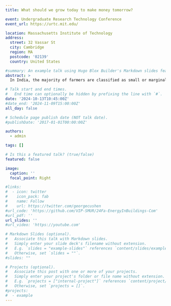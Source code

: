 ```yaml
---
title: What should we grow today to make money tomorrow?

event: Undergraduate Research Technology Conference
event_url: https://urtc.mit.edu/

location: Massachusetts Institute of Technology
address:
  street: 32 Vassar St
  city: Cambridge
  region: MA
  postcode: '02139'
  country: United States

#summary: An example talk using Hugo Blox Builder's Markdown slides feature.
abstract: >
  In India, the majority of farmers are classified as small or marginal, making their livelihoods particularly vulnerable to economic losses due to market saturation and climate risks. Effective crop planning can significantly impact their expected income, yet existing decision support systems (DSS) often provide generic recommendations that fail to account for real-time market dynamics and the interactions among multiple farmers. In this paper, we evaluate the viability of three multi-agent reinforcement learning (MARL) approaches for optimizing total farmer income and promoting fairness in crop planning: Independent Q-Learning (IQL), where each farmer acts independently without coordination, Agent-by-Agent (ABA), which sequentially optimizes each farmer's policy in relation to the others, and the Multi-agent Rollout Policy, which jointly optimizes all farmers' actions for global reward maximization. Our results demonstrate that while IQL offers computational efficiency with linear runtime, it struggles with coordination among agents, leading to lower total rewards and an unequal distribution of income. Conversely, the Multi-agent Rollout policy achieves the highest total rewards and promotes equitable income distribution among farmers but requires significantly more computational resources, making it less practical for large numbers of agents. ABA strikes a balance between runtime efficiency and reward optimization, offering reasonable total rewards with acceptable fairness and scalability. These findings highlight the importance of selecting appropriate MARL approaches in DSS to provide personalized and equitable crop planning recommendations, advancing the development of more adaptive and farmer-centric agricultural decision-making systems.

# Talk start and end times.
#   End time can optionally be hidden by prefixing the line with `#`.
date: '2024-10-13T10:45:00Z'
#date_end: '2024-11-09T15:00:00Z'
all_day: false

# Schedule page publish date (NOT talk date).
#publishDate: '2017-01-01T00:00:00Z'

authors:
  - admin

tags: []

# Is this a featured talk? (true/false)
featured: false

image:
  caption: ''
  focal_point: Right

#links:
#  - icon: twitter
#    icon_pack: fab
#    name: Follow
#    url: https://twitter.com/georgecushen
#url_code: 'https://github.com/VIP-SMUR/24Fa-EnergyInBuildings-Com'
#url_pdf: ''
url_slides: ''
#url_video: 'https://youtube.com'

# Markdown Slides (optional).
#   Associate this talk with Markdown slides.
#   Simply enter your slide deck's filename without extension.
#   E.g. `slides = "example-slides"` references `content/slides/example-slides.md`.
#   Otherwise, set `slides = ""`.
#slides: ""

# Projects (optional).
#   Associate this post with one or more of your projects.
#   Simply enter your project's folder or file name without extension.
#   E.g. `projects = ["internal-project"]` references `content/project/deep-learning/index.md`.
#   Otherwise, set `projects = []`.
#projects:
#  - example
---
```


